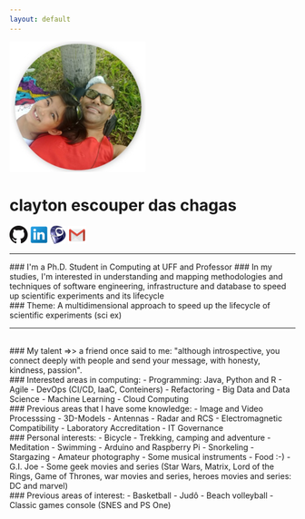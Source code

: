 ```yaml
---
layout: default
---
```

![me_mary_round_240px.png](me_mary_round_240px.png)

# clayton escouper das chagas
[![ghub_logo_32px.png](ghub_logo_32px.png "github.com/claytonchagas")](https://github.com/claytonchagas)
[![lin_logo_32px.png](lin_logo_32px.png "linkedin.com/in/claytonescouperdaschagas")](https://www.linkedin.com/in/claytonescouperdaschagas)
![logo_lattes_32px27px.png](logo_lattes_32px27px.png)
[![gmail_logo_32px.png](gmail_logo_32px.png "claytonchagas1@gmail.com")](mailto:claytonchagas1@gmail.com)
<hr>
### I'm a Ph.D. Student in Computing at UFF and Professor
### In my studies, I'm interested in understanding and mapping methodologies and techniques of software engineering, infrastructure and database to speed up scientific experiments and its lifecycle
<br>
### Theme: A multidimensional approach to speed up the lifecycle of scientific experiments (sci ex)
<hr>
<br>
### My talent =>> a friend once said to me: "although introspective, you connect deeply with people and send your message, with honesty, kindness, passion".
<br>
### Interested areas in computing:
- Programming: Java, Python and R
- Agile
- DevOps (CI/CD, IaaC, Conteiners)
- Refactoring
- Big Data and Data Science
- Machine Learning
- Cloud Computing

<br>
### Previous areas that I have some knowledge:
- Image and Video Processsing
- 3D-Models
- Antennas
- Radar and RCS
- Electromagnetic Compatibility
- Laboratory Accreditation
- IT Governance

<br>
### Personal interests:
- Bicycle
- Trekking, camping and adventure
- Meditation
- Swimming
- Arduino and Raspberry Pi
- Snorkeling
- Stargazing
- Amateur photography
- Some musical instruments
- Food :-)
- G.I. Joe
- Some geek movies and series (Star Wars, Matrix, Lord of the Rings, Game of Thrones, war movies and series, heroes movies and series: DC and marvel) 

<br>
### Previous areas of interest:
- Basketball
- Judô
- Beach volleyball
- Classic games console (SNES and PS One)
